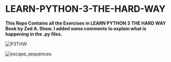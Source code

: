# LEARN-PYTHON-3-THE-HARD-WAY

**This Repo Contains all the Exercises in LEARN PYTHON 3 THE HARD WAY Book by Zed A. Shaw.
I added some comments to explain what is happening in the .py files.**

![P3THW][cover]

[cover]: https://images-na.ssl-images-amazon.com/images/I/81TqHyU118L.jpg "Book Cover"

![escape_sequences][escape_sequences]

[escape_sequences]: C:\Users\archs\OneDrive\Pictures\Screenshots\Screenshot(172).png "Escape Sequences"

